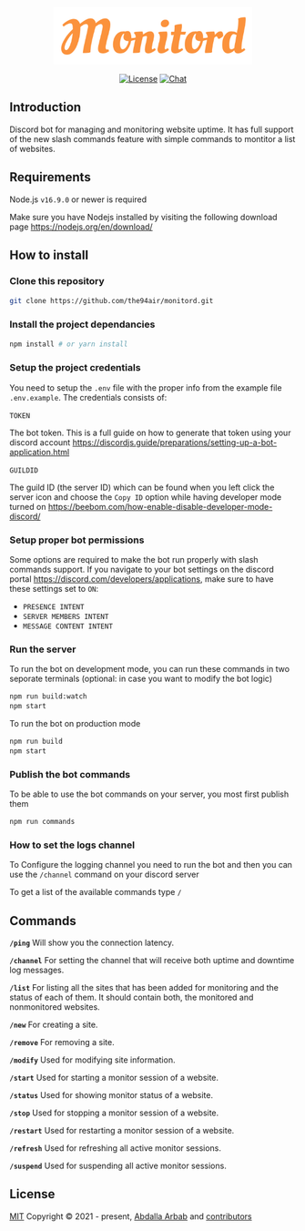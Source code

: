 <p align="center">
  <img src="assets/logo.svg?raw=true" alt="Scryll" title="Scryll" height="100" />
</p>

<p align="center">
  <a href="https://github.com/the94air/monitord/blob/master/LICENSE"><img src="https://img.shields.io/github/license/the94air/monitord.svg?sanitize=true" alt="License"></a>
  <a href="https://discord.gg/pX7RdJf2mZ"><img src="https://img.shields.io/badge/chat-on%20discord-7289da.svg?sanitize=true" alt="Chat"></a>
</p>

## Introduction
Discord bot for managing and monitoring website uptime. It has full support of the new slash commands feature with simple commands to montitor a list of websites.

## Requirements
Node.js `v16.9.0` or newer is required

Make sure you have Nodejs installed by visiting the following download page https://nodejs.org/en/download/

## How to install

### Clone this repository

```bash
git clone https://github.com/the94air/monitord.git
```
### Install the project dependancies

```bash
npm install # or yarn install
```
### Setup the project credentials

You need to setup the `.env` file with the proper info from the example file `.env.example`. The credentials consists of:

`TOKEN`

The bot token. This is a full guide on how to generate that token using your discord account https://discordjs.guide/preparations/setting-up-a-bot-application.html

`GUILDID`

The guild ID (the server ID) which can be found when you left click the server icon and choose the `Copy ID` option while having developer mode turned on https://beebom.com/how-enable-disable-developer-mode-discord/

### Setup proper bot permissions

Some options are required to make the bot run properly with slash commands support. If you navigate to your bot settings on the discord portal https://discord.com/developers/applications, make sure to have these settings set to `ON`:
- `PRESENCE INTENT`
- `SERVER MEMBERS INTENT`
- `MESSAGE CONTENT INTENT`

### Run the server
To run the bot on development mode, you can run these commands in two seporate terminals (optional: in case you want to modify the bot logic)
```bash
npm run build:watch
npm start
```

To run the bot on production mode
```bash
npm run build
npm start
```

### Publish the bot commands
To be able to use the bot commands on your server, you most first publish them
```bash
npm run commands
```

### How to set the logs channel
To Configure the logging channel you need to run the bot and then you can use the `/channel` command on your discord server

To get a list of the available commands type `/`

## Commands
**`/ping`**
Will show you the connection latency.

**`/channel`**
For setting the channel that will receive both uptime and downtime log messages.

**`/list`**
For listing all the sites that has been added for monitoring and the status of each of them. It should contain both, the monitored and nonmonitored websites.

**`/new`**
For creating a site.

**`/remove`**
For removing a site.

**`/modify`**
Used for modifying site information.

**`/start`**
Used for starting a monitor session of a website.

**`/status`**
Used for showing monitor status of a website.

**`/stop`**
Used for stopping a monitor session of a website.

**`/restart`**
Used for restarting a monitor session of a website.

**`/refresh`**
Used for refreshing all active monitor sessions.

**`/suspend`**
Used for suspending all active monitor sessions.

## License
[MIT](https://github.com/the94air/monitord/blob/main/LICENSE) Copyright © 2021 - present, [Abdalla Arbab](https://abdalla.js.org) and [contributors](https://github.com/the94air/monitord/graphs/contributors)
